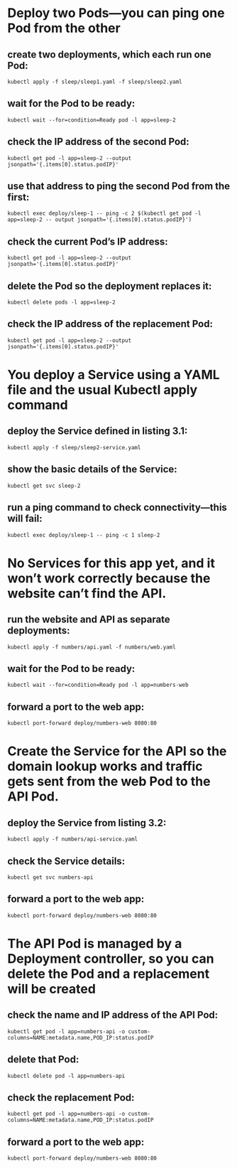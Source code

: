 # Deploy two Pods—you can ping one Pod from the other
## create two deployments, which each run one Pod:
    kubectl apply -f sleep/sleep1.yaml -f sleep/sleep2.yaml
## wait for the Pod to be ready:
    kubectl wait --for=condition=Ready pod -l app=sleep-2
## check the IP address of the second Pod:
    kubectl get pod -l app=sleep-2 --output jsonpath='{.items[0].status.podIP}'
## use that address to ping the second Pod from the first:
    kubectl exec deploy/sleep-1 -- ping -c 2 $(kubectl get pod -l app=sleep-2 -- output jsonpath='{.items[0].status.podIP}')

## check the current Pod’s IP address:
    kubectl get pod -l app=sleep-2 --output jsonpath='{.items[0].status.podIP}'
## delete the Pod so the deployment replaces it:
    kubectl delete pods -l app=sleep-2
## check the IP address of the replacement Pod:
    kubectl get pod -l app=sleep-2 --output jsonpath='{.items[0].status.podIP}'


# You deploy a Service using a YAML file and the usual Kubectl apply command
## deploy the Service defined in listing 3.1:
    kubectl apply -f sleep/sleep2-service.yaml
## show the basic details of the Service:
    kubectl get svc sleep-2
## run a ping command to check connectivity—this will fail:
    kubectl exec deploy/sleep-1 -- ping -c 1 sleep-2


# No Services for this app yet, and it won’t work correctly because the website can’t find the API.
## run the website and API as separate deployments: 
    kubectl apply -f numbers/api.yaml -f numbers/web.yaml
## wait for the Pod to be ready:
    kubectl wait --for=condition=Ready pod -l app=numbers-web
## forward a port to the web app:
    kubectl port-forward deploy/numbers-web 8080:80

# Create the Service for the API so the domain lookup works and traffic gets sent from the web Pod to the API Pod.
## deploy the Service from listing 3.2:
    kubectl apply -f numbers/api-service.yaml
## check the Service details:
    kubectl get svc numbers-api
## forward a port to the web app:
    kubectl port-forward deploy/numbers-web 8080:80

# The API Pod is managed by a Deployment controller, so you can delete the Pod and a replacement will be created
## check the name and IP address of the API Pod:
    kubectl get pod -l app=numbers-api -o custom-columns=NAME:metadata.name,POD_IP:status.podIP
## delete that Pod:
    kubectl delete pod -l app=numbers-api
## check the replacement Pod:
    kubectl get pod -l app=numbers-api -o custom-columns=NAME:metadata.name,POD_IP:status.podIP 
## forward a port to the web app:
    kubectl port-forward deploy/numbers-web 8080:80
